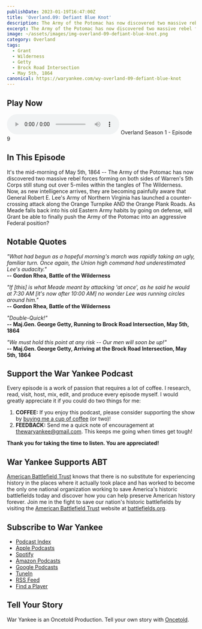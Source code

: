 ```yaml
---
publishDate: 2023-01-19T16:47:00Z
title: 'Overland.09: Defiant Blue Knot'
description: The Army of the Potomac has now discovered two massive rebel forces forming on both sides of their morning camp.
excerpt: The Army of the Potomac has now discovered two massive rebel forces forming on both sides of their morning camp.
image: ~/assets/images/img-overland-09-defiant-blue-knot.png
category: Overland
tags:
  - Grant
  - Wilderness
  - Getty
  - Brock Road Intersection
  - May 5th, 1864
canonical: https://waryankee.com/wy-overland-09-defiant-blue-knot
---
```


## Play Now

<audio id="player" controls type="audio/mpeg" src="https://op3.dev/e/storage.googleapis.com/storage.oncetold.net/80000013/20800040/wy09-defiant-blue-knot.mp3">Your browser does not support the audio element.</audio>
Overland Season 1 - Episode 9

## In This Episode

It's the mid-morning of May 5th, 1864 -- The Army of the Potomac has now discovered two massive rebel forces forming on both sides of Warren's 5th Corps still stung out over 5-miles within the tangles of The Wilderness. Now, as new intelligence arrives, they are becoming painfully aware that General Robert E. Lee's Army of Northern Virginia has launched a counter-crossing attack along the Orange Turnpike AND the Orange Plank Roads. As Meade falls back into his old Eastern Army habits by going on defense, will Grant be able to finally push the Army of the Potomac into an aggressive Federal position?

## Notable Quotes

_"What had begun as a hopeful morning's march was rapidly taking an ugly, familiar turn. Once again, the Union high command had underestimated Lee's audacity."_<br />
**-- Gordon Rhea, Battle of the Wilderness**

_"If [this] is what Meade meant by attacking 'at once', as he said he would at 7:30 AM [it's now after 10:00 AM] no wonder Lee was running circles around him."_<br />
**-- Gordon Rhea, Battle of the Wilderness**

_"Double-Quick!"_<br />
**-- Maj.Gen. George Getty, Running to Brock Road Intersection, May 5th, 1864**

_"We must hold this point at any risk -- Our men will soon be up!"_<br />
**-- Maj.Gen. George Getty, Arriving at the Brock Road Intersection, May 5th, 1864**

## Support the War Yankee Podcast

Every episode is a work of passion that requires a lot of coffee. I research, read, visit, host, mix, edit, and produce every episode myself. I would greatly appreciate it if you could do two things for me:

1. **COFFEE:** If you enjoy this podcast, please consider supporting the show by <a href="https://www.buymeacoffee.com/waryankee" target="_blank">buying me a cup of coffee</a> (or two)!
2. **FEEDBACK:** Send me a quick note of encouragement at <a href="mailto:thewaryankee@gmail.com" target="_blank">thewaryankee@gmail.com</a>. This keeps me going when times get tough!

**Thank you for taking the time to listen. You are appreciated!**

## War Yankee Supports ABT

<a href="https://battlefields.org/" target="_blank">American Battlefield Trust</a> knows that there is no substitute for experiencing history in the places where it actually took place and has worked to become the only one national organization working to save America's historic battlefields today and discover how you can help preserve American history forever. Join me in the fight to save our nation's historic battlefields by visiting the <a href="https://battlefields.org/" target="_blank">American Battlefield Trust</a> website at <a href="https://battlefields.org/" target="_blank">battlefields.org</a>.

## Subscribe to War Yankee

- [Podcast Index](https://podcastindex.org/podcast/452056)
- [Apple Podcasts](https://podcasts.apple.com/us/podcast/war-yankee-overland/id1522169260)
- [Spotify](https://open.spotify.com/show/11DdsrFO3YzN21OCcUd00b)
- [Amazon Podcasts](https://music.amazon.com/podcasts/992ad074-6693-4521-b97e-fb46ecfb10fa/war-yankee---overland)
- [Google Podcasts](https://podcasts.google.com/feed/aHR0cHM6Ly93YXJ5YW5rZWUubGlic3luLmNvbS9yc3M)
- [TuneIn](https://tunein.com/podcasts/Education-Podcasts/War-Yankee-p1345650/)
- [RSS Feed](https://storage.googleapis.com/feeds.oncetold.net/80000013.rss)
- [Find a Player](https://podnews.net/podcast/i7h7d)

## Tell Your Story

War Yankee is an Oncetold Production. Tell your own story with <a href="https://oncetold.us" target="_blank">Oncetold</a>.
